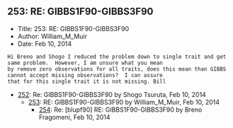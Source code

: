 ## 253: RE: GIBBS1F90-GIBBS3F90

- Title: 253: RE: GIBBS1F90-GIBBS3F90
- Author: William_M_Muir
- Date: Feb 10, 2014
```
Hi Breno and Shogo I reduced the problem down to single trait and get same problem.  However, I am unsure what you mean
by remove zero observations for all traits, does this mean than GIBBS cannot accept missing observations?  I can assure
that for this single trait it is not missing. Bill
```

- [252](0252.md): Re: GIBBS1F90-GIBBS3F90 by Shogo Tsuruta, Feb 10, 2014
    - [253](0253.md): RE: GIBBS1F90-GIBBS3F90 by William_M_Muir, Feb 10, 2014
        - [254](0254.md): Re: [blupf90] RE: GIBBS1F90-GIBBS3F90 by Breno Fragomeni, Feb 10, 2014
